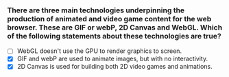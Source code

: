 ### There are three main technologies underpinning the production of animated and video game content for the web browser. These are GIF or webP, 2D Canvas and WebGL. Which of the following statements about these technologies are true?

- [ ] WebGL doesn't use the GPU to render graphics to screen.
- [x] GIF and webP are used to animate images, but with no interactivity.
- [x] 2D Canvas is used for building both 2D video games and animations.
